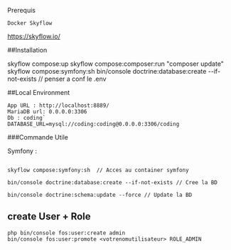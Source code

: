 Prerequis

``
Docker
Skyflow 
``

https://skyflow.io/

##Installation 

skyflow compose:up 
skyflow compose:composer:run "composer update"
skyflow compose:symfony:sh
bin/console doctrine:database:create --if-not-exists // penser a conf le .env

##Local Environment

    App URL : http://localhost:8889/
    MariaDB url: 0.0.0.0:3306
    Db : coding`
    DATABASE_URL=mysql://coding:coding@0.0.0.0:3306/coding

###Commande Utile

Symfony :

```

skyflow compose:symfony:sh  // Acces au container symfony 

bin/console doctrine:database:create --if-not-exists // Cree la BD

bin/console doctrine:schema:update --force // Update la BD

```

## create User + Role

```
php bin/console fos:user:create admin
bin/console fos:user:promote <votrenomutilisateur> ROLE_ADMIN
```